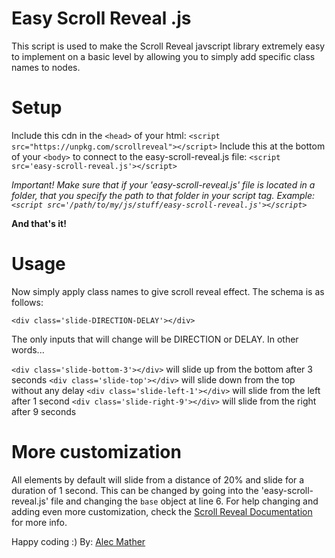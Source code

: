 # Easy Scroll Reveal .js

 This script is used to make the Scroll Reveal javscript library extremely easy to implement on a basic level by allowing you to simply add specific class names to nodes.

# Setup

Include this cdn in the `<head>` of your html: `<script src="https://unpkg.com/scrollreveal"></script>`
Include this at the bottom of your `<body>` to connect to the easy-scroll-reveal.js file: `<script src='easy-scroll-reveal.js'></script>`

_Important! Make sure that if your 'easy-scroll-reveal.js' file is located in a folder, that you specify the path to that folder in your script tag. Example: `<script src='/path/to/my/js/stuff/easy-scroll-reveal.js'></script>`_

**And that's it!**

# Usage

Now simply apply class names to give scroll reveal effect. The schema is as follows:

`<div class='slide-DIRECTION-DELAY'></div>`

The only inputs that will change will be DIRECTION or DELAY. In other words...

`<div class='slide-bottom-3'></div>` will slide up from the bottom after 3 seconds
`<div class='slide-top'></div>` will slide down from the top without any delay
`<div class='slide-left-1'></div>` will slide from the left after 1 second
`<div class='slide-right-9'></div>` will slide from the right after 9 seconds

# More customization

All elements by default will slide from a distance of 20% and slide for a duration of 1 second. This can be changed by going into the 'easy-scroll-reveal.js' file and changing the `base` object at line 6. For help changing and adding even more customization, check the [Scroll Reveal Documentation](https://scrollrevealjs.org/api/reveal.html) for more info.

Happy coding :)
By: [Alec Mather](https://github.com/aymather)